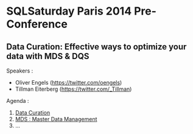 # SQLSaturday Paris 2014 Pre-Conference
## Data Curation: Effective ways to optimize your data with MDS & DQS

Speakers :

* Oliver Engels (https://twitter.com/oengels)
* Tillman Eiterberg (https://twitter.com/_Tillman)

Agenda : 

1. [Data Curation](https://github.com/Fleid/SQLSat-Paris-2014---DQS-MDS-PreConf/blob/master/DataCuration.md)
2. [MDS : Master Data Management](https://github.com/Fleid/SQLSat-Paris-2014---DQS-MDS-PreConf/blob/master/MDS.md)
3. ...